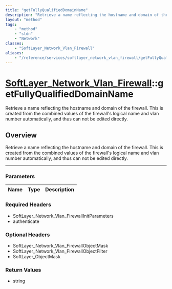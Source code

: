 ```yaml
---
title: "getFullyQualifiedDomainName"
description: "Retrieve a name reflecting the hostname and domain of the firewall. This is created from the combined values of the fire... "
layout: "method"
tags:
    - "method"
    - "sldn"
    - "Network"
classes:
    - "SoftLayer_Network_Vlan_Firewall"
aliases:
    - "/reference/services/softlayer_network_vlan_firewall/getFullyQualifiedDomainName"
---
```

# [SoftLayer_Network_Vlan_Firewall](/reference/services/SoftLayer_Network_Vlan_Firewall)::getFullyQualifiedDomainName

Retrieve a name reflecting the hostname and domain of the firewall. This is created from the combined values of the firewall's logical name and vlan number automatically, and thus can not be edited directly.


## Overview 
Retrieve a name reflecting the hostname and domain of the firewall. This is created from the combined values of the firewall's logical name and vlan number automatically, and thus can not be edited directly.

-----

### Parameters 
|Name | Type | Description |
| --- | --- | --- |


### Required Headers
* SoftLayer_Network_Vlan_FirewallInitParameters
* authenticate


### Optional Headers
* SoftLayer_Network_Vlan_FirewallObjectMask
* SoftLayer_Network_Vlan_FirewallObjectFilter
* SoftLayer_ObjectMask

### Return Values
* string




